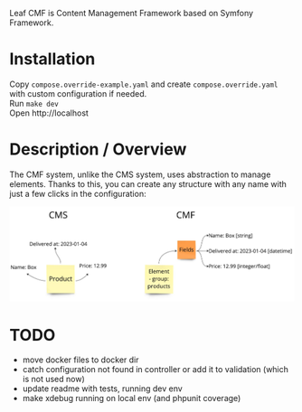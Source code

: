 Leaf CMF is Content Management Framework based on Symfony Framework.  

# Installation
Copy `compose.override-example.yaml` and create `compose.override.yaml` with custom configuration if needed.  
Run `make dev`  
Open http://localhost

# Description / Overview
The CMF system, unlike the CMS system, uses abstraction to 
manage elements. Thanks to this, you can create any structure 
with any name with just a few clicks in the configuration:

![CMS vs CMF.jpeg](doc%2FCMS%20vs%20CMF.jpeg)

# TODO
- move docker files to docker dir
- catch configuration not found in controller or add it to validation (which is not used now)
- update readme with tests, running dev env
- make xdebug running on local env (and phpunit coverage)